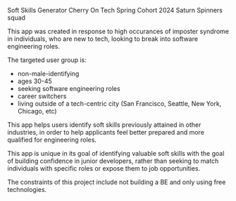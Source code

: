 Soft Skills Generator
Cherry On Tech Spring Cohort 2024
Saturn Spinners squad

This app was created in response to high occurances of imposter syndrome in individuals, who are new to tech, looking to break into software engineering roles.

The targeted user group is:
- non-male-identifying
- ages 30-45
- seeking software engineering roles
- career switchers
- living outside of a tech-centric city (San Francisco, Seattle, New York, Chicago, etc)

This app helps users identify soft skills previously attained in other industries, in order to help applicants feel better prepared and more qualified for engineering roles.

This app is unique in its goal of identifying valuable soft skills with the goal of building confidence in junior developers, rather than seeking to match individuals with specific roles or expose them to job opportunities.

The constraints of this project include not building a BE and only using free technologies.